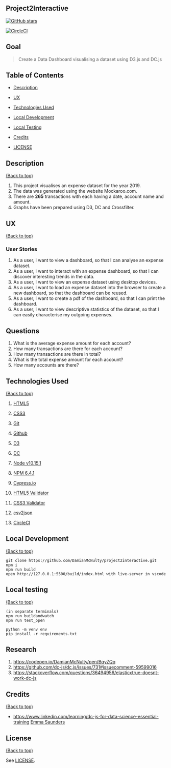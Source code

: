 ## Project2Interactive

<a href="https://github.com/DamianMcNulty/project2interactive/stargazers">
    <img src="https://img.shields.io/github/stars/DamianMcNulty/project2interactive.svg?style=social" alt="GitHub stars">
</a>

[![CircleCI](https://dl.circleci.com/status-badge/img/gh/DamianMcNulty/project2interactive/tree/main.svg?style=svg)](https://dl.circleci.com/status-badge/redirect/gh/DamianMcNulty/project2interactive/tree/main)

## Goal

> Create a Data Dashboard visualising a dataset using D3.js and DC.js

## Table of Contents

-   [Description](#description)

-   [UX](#ux)

-   [Technologies Used](#technologies-used)

-   [Local Development](#local-development)

-   [Local Testing](#local-testing)

-   [Credits](#credits)

-   [LICENSE](#license)

## Description

[(Back to top)](#table-of-contents)

1.  This project visualises an expense dataset for the year 2019. 
2.  The data was generated using the website Mockaroo.com. 
3.  There are **265** transactions with each having a date, account name and amount. 
4.  Graphs have been prepared using D3, DC and Crossfilter.

## UX

[(Back to top)](#table-of-contents)

### User Stories

1.  As a user, I want to view a dashboard, so that I can analyse an expense dataset.
2.  As a user, I want to interact with an expense dashboard, so that I can discover interesting trends in the data.
3.  As a user, I want to view an expense dataset using desktop devices.
4.  As a user, I want to load an expense dataset into the browser to create a new dashboard, so that the dashboard can be reused.
5.  As a user, I want to create a pdf of the dashboard, so that I can print the dashboard.
6.  As a user, I want to view descriptive statistics of the dataset, so that I can easily characterise my outgoing expenses. 

## Questions

1.  What is the average expense amount for each account?
2.  How many transactions are there for each account?
3.  How many transactions are there in total?
4.  What is the total expense amount for each account?
5.  How many accounts are there?

## Technologies Used

[(Back to top)](#table-of-contents)

1.  [HTML5](https://en.wikipedia.org/wiki/HTML5) 

2.  [CSS3](https://en.wikipedia.org/wiki/Cascading_Style_Sheets)

3.  [Git](https://git-scm.com/)  

4.  [Github](https://github.com/) 

5.  [D3](https://d3js.org/) 

6.  [DC](https://dc-js.github.io/dc.js/)

7.  [Node v10.15.1](https://nodejs.org/)

8.  [NPM 6.4.1](https://www.npmjs.com/)

9. [Cypress.io](https://www.cypress.io/)

10. [HTML5 Validator](https://validator.w3.org/)

11. [CSS3 Validator](https://jigsaw.w3.org/css-validator/)

12. [csv2json](https://www.csvjson.com/csv2json)

14. [CircleCI](https://circleci.com/)

## Local Development

[(Back to top)](#table-of-contents)

    git clone https://github.com/DamianMcNulty/project2interactive.git
    npm i
    npm run build
    open http://127.0.0.1:5500/build/index.html with live-server in vscode

## Local testing

[(Back to top)](#table-of-contents)

    (in separate terminals)
    npm run buildandwatch
    npm run test_open

    python -m venv env
    pip install -r requirements.txt

## Research

1.  <https://codepen.io/DamianMcNulty/pen/BqyZQq>
2.  <https://github.com/dc-js/dc.js/issues/731#issuecomment-59599016>
3.  <https://stackoverflow.com/questions/36494956/elasticxtrue-doesnt-work-dc-js>

## Credits

[(Back to top)](#table-of-contents)

-   <https://www.linkedin.com/learning/dc-js-for-data-science-essential-training> <a href="http://vizdata.co.uk/">Emma Saunders</a>

## License

[(Back to top)](#table-of-contents)

See [LICENSE](LICENSE).
